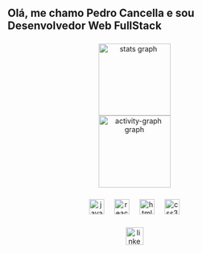 <h2 align="left">Olá, me chamo Pedro Cancella e sou Desenvolvedor Web FullStack</h2>

###

<div align="center">
  <div style="background-color: transparent; padding: 0;">
    <img src="https://github-readme-stats.vercel.app/api?username=cancellap&hide_title=true&hide_rank=false&show_icons=true&include_all_commits=true&count_private=false&disable_animations=false&theme=chartreuse-dark&locale=en&order=1" height="143" alt="stats graph" style="border: 0;"/>
  </div>
  <img src="https://github-readme-activity-graph.vercel.app/graph?username=cancellap&radius=16&theme=chartreuse-dark&bg_color=0D1117&color=00FF00&line=00FF00&point=FFFFFF&area=true&order=5&hide_title=true&order=1" height="143" alt="activity-graph graph"/>
</div>


###

<div align="center">
  <img src="https://cdn.jsdelivr.net/gh/devicons/devicon/icons/javascript/javascript-original.svg" height="30" alt="javascript logo"  />
  <img width="12" />
  <img src="https://cdn.jsdelivr.net/gh/devicons/devicon/icons/react/react-original.svg" height="30" alt="react logo"  />
  <img width="12" />
  <img src="https://cdn.jsdelivr.net/gh/devicons/devicon/icons/html5/html5-original.svg" height="30" alt="html5 logo"  />
  <img width="12" />
  <img src="https://cdn.jsdelivr.net/gh/devicons/devicon/icons/css3/css3-original.svg" height="30" alt="css3 logo"  />
</div>

###

<div align="center">
  <a href="https://www.linkedin.com/in/cancellapedro/">
    <img src="https://img.shields.io/static/v1?message=LinkedIn&logo=linkedin&label=&color=0077B5&logoColor=white&labelColor=&style=for-the-badge" height="35" alt="linkedin logo" />
  </a>
</div>


###

<br clear="both">

###
